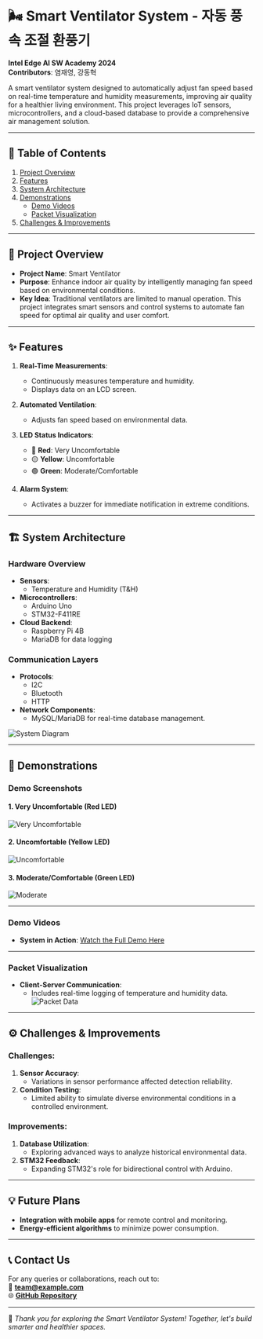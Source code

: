 # 🌬️ Smart Ventilator System - 자동 풍속 조절 환풍기

**Intel Edge AI SW Academy 2024**  
**Contributors**: 염재영, 강동혁  

A smart ventilator system designed to automatically adjust fan speed based on real-time temperature and humidity measurements, improving air quality for a healthier living environment. This project leverages IoT sensors, microcontrollers, and a cloud-based database to provide a comprehensive air management solution.

---

## 📖 Table of Contents
1. [Project Overview](#project-overview)
2. [Features](#features)
3. [System Architecture](#system-architecture)
4. [Demonstrations](#demonstrations)
   - [Demo Videos](#demo-videos)
   - [Packet Visualization](#packet-visualization)
5. [Challenges & Improvements](#challenges--improvements)

---

## 📂 Project Overview
- **Project Name**: Smart Ventilator  
- **Purpose**: Enhance indoor air quality by intelligently managing fan speed based on environmental conditions.
- **Key Idea**: Traditional ventilators are limited to manual operation. This project integrates smart sensors and control systems to automate fan speed for optimal air quality and user comfort.

---

## ✨ Features
1. **Real-Time Measurements**:
   - Continuously measures temperature and humidity.
   - Displays data on an LCD screen.
   
2. **Automated Ventilation**:
   - Adjusts fan speed based on environmental data.
   
3. **LED Status Indicators**:
   - 🔴 **Red**: Very Uncomfortable  
   - 🟡 **Yellow**: Uncomfortable  
   - 🟢 **Green**: Moderate/Comfortable  

4. **Alarm System**:
   - Activates a buzzer for immediate notification in extreme conditions.

---

## 🏗️ System Architecture
### **Hardware Overview**
- **Sensors**:
  - Temperature and Humidity (T&H)
- **Microcontrollers**:
  - Arduino Uno
  - STM32-F411RE
- **Cloud Backend**:
  - Raspberry Pi 4B
  - MariaDB for data logging

### **Communication Layers**
- **Protocols**:
  - I2C
  - Bluetooth
  - HTTP
- **Network Components**:
  - MySQL/MariaDB for real-time database management.

![System Diagram](system_architecture.png)

---

## 🎥 Demonstrations
### **Demo Screenshots**
#### 1. **Very Uncomfortable (Red LED)**
![Very Uncomfortable](demo_red.png)

#### 2. **Uncomfortable (Yellow LED)**
![Uncomfortable](demo_yellow.png)

#### 3. **Moderate/Comfortable (Green LED)**
![Moderate](demo_green.png)

---

### **Demo Videos**
- **System in Action**:
  [Watch the Full Demo Here](https://example.com)

---

### **Packet Visualization**
- **Client-Server Communication**:
  - Includes real-time logging of temperature and humidity data.
  ![Packet Data](packet_data.png)

---

## ⚙️ Challenges & Improvements
### Challenges:
1. **Sensor Accuracy**:
   - Variations in sensor performance affected detection reliability.
2. **Condition Testing**:
   - Limited ability to simulate diverse environmental conditions in a controlled environment.
   
### Improvements:
1. **Database Utilization**:
   - Exploring advanced ways to analyze historical environmental data.
2. **STM32 Feedback**:
   - Expanding STM32's role for bidirectional control with Arduino.

---

## 💡 Future Plans
- **Integration with mobile apps** for remote control and monitoring.
- **Energy-efficient algorithms** to minimize power consumption.

---

## 📞 Contact Us
For any queries or collaborations, reach out to:  
📧 **[team@example.com](mailto:team@example.com)**  
🌐 **[GitHub Repository](https://github.com/your-repo-link)**

---

🌟 *Thank you for exploring the Smart Ventilator System! Together, let's build smarter and healthier spaces.*  
